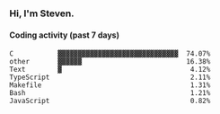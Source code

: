 ### Hi, I'm Steven.

#### Coding activity (past 7 days)
```
C           ▓▓▓▓▓▓▓▓▓▓▓▓▓▓▓▓▓▓▓▓▓▓▓▓▓▓▓▓▓▓  74.07%
other       ▓▓▓▓▓▓                          16.38%
Text        ▓                                4.12%
TypeScript                                   2.11%
Makefile                                     1.31%
Bash                                         1.21%
JavaScript                                   0.82%
```
